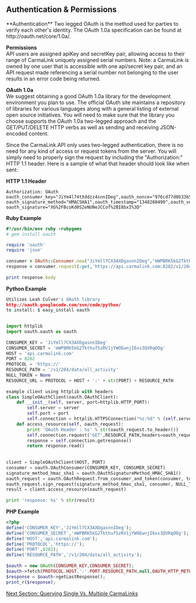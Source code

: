 <h2>Authentication & Permissions</h2>  
**Authentication**  
Two legged OAuth is the method used for parties to verify each other's identity. The OAuth 1.0a specification can be found at http://oauth.net/core/1.0a/. 
  
**Permissions**  
API users are assigned apiKey and secretKey pair, allowing access to their range of CarmaLink uniquely assigned serial numbers. Note: a CarmaLink is owned by one user that is accessible with one api/secret key pair, and an API request made referencing a serial number not belonging to the user results in an error code being returned. 
  
**OAuth 1.0a**  
We suggest obtaining a good OAuth 1.0a library for the development environment you plan to use. The official OAuth site maintains a repository of libraries for various languages along with a general listing of external open source initiatives. You will need to make sure that the library you choose supports the OAuth 1.0a two-legged approach and the GET/PUT/DELETE HTTP verbs as well as sending and receiving JSON-encoded content.

Since the CarmaLink.API only uses two-legged authentication, there is no need for any kind of access or request tokens from the server. You will simply need to properly sign the request by including the "Authorization:" HTTP 1.1 header. Here is a sample of what that header should look like when sent:

**HTTP 1.1 Header**  
```text
Authorization: OAuth  oauth_consumer_key="JiYm4l74tXddzz4snnIDeg",oauth_nonce="976cd77d0b33b524417f9f44884b7f00",  
oauth_signature_method="HMACSHA1",oauth_timestamp="1348260490",oauth_version="1.0",  
oauth_signature="XG%2FBcoKd0S2eNUNeJCCof%2BI8bxI%3D"
```
   
**Ruby Example**  
```ruby
#!/usr/bin/env ruby -rubygems  
# gem install oauth  

require 'oauth'  
require 'json'  
  
consumer = OAuth::Consumer.new("JiYmll7CX3AXDgasnnIDeg","mWPBRK5kG2Tkthuf5zRV1jYWOEwnjI6xs3QVRqOOg")  
response = consumer.request(:get,'https://api.carmalink.com:8282/v1/204/data/all_activity')  
   
print response.body  
```


**Python Example**   
```python
Utilizes Leah Culver's OAuth library  
http://oauth.googlecode.com/svn/code/python/  
to install: $ easy_install oauth  

  
import httplib  
import oauth.oauth as oauth  
 
CONSUMER_KEY = 'JiYmll7CX3AXDgasnnIDeg'  
CONSUMER_SECRET = 'mWPBRK5kG2Tkthuf5zRV1jYWOEwnjI6xs3QVRqOOg'  
HOST = 'api.carmalink.com'  
PORT = 8282  
PROTOCOL = 'https://'  
RESOURCE_PATH = '/v1/204/data/all_activity'  
NULL_TOKEN = None  
RESOURCE_URL = PROTOCOL + HOST + ':' + str(PORT) + RESOURCE_PATH  
   
example client using httplib with headers  
class SimpleOAuthClient(oauth.OAuthClient):  
    def __init__(self, server, port=httplib.HTTP_PORT):  
        self.server = server  
        self.port = port  
        self.connection = httplib.HTTPSConnection("%s:%d" % (self.server, self.port))  
    def access_resource(self, oauth_request):  
        print 'OAuth Header : %s' % str(oauth_request.to_header())  
        self.connection.request('GET',RESOURCE_PATH,headers=oauth_request.to_header())  
        response = self.connection.getresponse()  
        return response.read()  
   
   
client = SimpleOAuthClient(HOST, PORT)  
consumer = oauth.OAuthConsumer(CONSUMER_KEY, CONSUMER_SECRET)  
signature_method_hmac_sha1 = oauth.OAuthSignatureMethod_HMAC_SHA1()  
oauth_request = oauth.OAuthRequest.from_consumer_and_token(consumer, token=NULL_TOKEN, http_method='GET',   http_url=RESOURCE_URL)  
oauth_request.sign_request(signature_method_hmac_sha1, consumer, NULL_TOKEN)  
result = client.access_resource(oauth_request)  
   
print 'response: %s' % str(result)
```
  
**PHP Example**  
```php
<?php  
define('CONSUMER_KEY','JiYmll7CX3AXDgasnnIDeg');  
define('CONSUMER_SECRET','mWPBRK5kG2Tkthuf5zRV1jYWOEwnjI6xs3QVRqOOg');  
define('HOST','api.carmalink.com');  
define('PROTOCOL','https://');  
define('PORT',8282);  
define('RESOURCE_PATH','/v1/204/data/all_activity');  
 
$oauth = new OAuth(CONSUMER_KEY,CONSUMER_SECRET);  
$oauth->fetch(PROTOCOL.HOST.':'.PORT.RESOURCE_PATH,null,OAUTH_HTTP_METHOD_GET)  
$response = $oauth->getLastResponse();  
print_r($response);
```
  
[Next Section: Querying Single Vs. Multiple CarmaLinks](https://github.com/CarmaSys/CarmaLinkAPI/blob/1.4/queryingSingleVsMultipleCarmaLinks.md)
